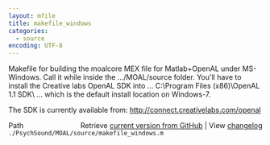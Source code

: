 ```yaml
---
layout: mfile
title: makefile_windows
categories:
  - source
encoding: UTF-8
---
```


Makefile for building the moalcore MEX file for Matlab+OpenAL under
MS-Windows. Call it while inside the .../MOAL/source folder. You'll
have to install the Creative labs OpenAL SDK into ...
C:\\Program Files (x86)\\OpenAL 1.1 SDK\\
... which is the default install location on Windows-7.

The SDK is currently available from:
http://connect.creativelabs.com/openal



<div class="code_header" style="text-align:right;">
  <span style="float:left;">Path&nbsp;&nbsp;</span> <span class="counter">Retrieve <a href=
  "https://raw.github.com/Psychtoolbox-3/Psychtoolbox-3/beta/./PsychSound/MOAL/source/makefile_windows.m">current version from GitHub</a> | View <a href=
  "https://github.com/Psychtoolbox-3/Psychtoolbox-3/commits/beta/./PsychSound/MOAL/source/makefile_windows.m">changelog</a></span>
</div>
<div class="code">
  <code>./PsychSound/MOAL/source/makefile_windows.m</code>
</div>
